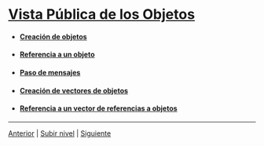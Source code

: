 # [Vista Pública de los Objetos](/java/c4how/u4objectBasedProgramming/u2publicViewOfObjects/README.md)

- #### [Creación de objetos](u1objectCreation/README.md)
- #### [Referencia a un objeto](u2objectReference/README.md)
- #### [Paso de mensajes](u3messagePassing/README.md)
- #### [Creación de vectores de objetos](u4objectArrayCreation/README.md)
- #### [Referencia a un vector de referencias a objetos](u5referenceArrayCreation/README.md)

---
[Anterior](../u1publicViewOfClasses/README.md) | [Subir nivel](../README.md) | [Siguiente](u1objectCreation/README.md)
